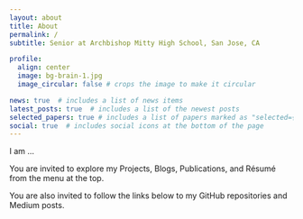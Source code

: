 ```yaml
---
layout: about
title: About
permalink: /
subtitle: Senior at Archbishop Mitty High School, San Jose, CA

profile:
  align: center
  image: bg-brain-1.jpg
  image_circular: false # crops the image to make it circular

news: true  # includes a list of news items
latest_posts: true  # includes a list of the newest posts
selected_papers: true # includes a list of papers marked as "selected={true}"
social: true  # includes social icons at the bottom of the page
---
```




I am ...

You are invited to explore my Projects, Blogs, Publications, and R&eacute;sum&eacute; from the menu at the top.

You are also invited to follow the links below to my GitHub repositories and Medium posts. 

